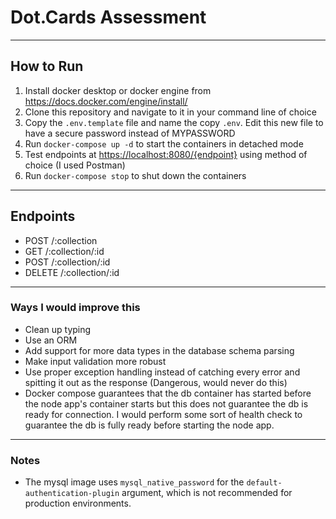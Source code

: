 
# Dot.Cards Assessment

***

## How to Run

1. Install docker desktop or docker engine from  https://docs.docker.com/engine/install/
2. Clone this repository and navigate to it in your command line of choice
3. Copy the ```.env.template``` file and name the copy ```.env```. Edit this new file to have a secure password instead of MYPASSWORD
4. Run ```docker-compose up -d``` to start the containers in detached mode
5. Test endpoints at [https://localhost:8080/{endpoint}](https://localhost:8080/) using method of choice (I used Postman)
6. Run ```docker-compose stop``` to shut down the containers

***

## Endpoints

- POST /:collection
- GET /:collection/:id
- POST /:collection/:id
- DELETE /:collection/:id

***

### Ways I would improve this

- Clean up typing
- Use an ORM
- Add support for more data types in the database schema parsing
- Make input validation more robust
- Use proper exception handling instead of catching every error and spitting it out as the response (Dangerous, would never do this)
- Docker compose guarantees that the db container has started before the node app's container starts
but this does not guarantee the db is ready for connection. I would perform some sort of health check 
to guarantee the db is fully ready before starting the node app.

***

### Notes

- The mysql image uses ```mysql_native_password``` for the ```default-authentication-plugin``` argument,
which is not recommended for production environments.